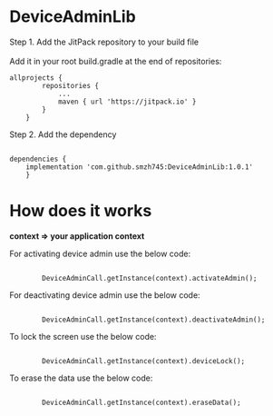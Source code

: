 # DeviceAdminLib
<p> Step 1. Add the JitPack repository to your build file <br/><br>
Add it in your root build.gradle at the end of repositories:</p>
<pre><code>allprojects {
		repositories {
			...
			maven { url 'https://jitpack.io' }
		}
	}
</code></pre>

<p>
Step 2. Add the dependency
</p>
<pre><code>
dependencies {
   	implementation 'com.github.smzh745:DeviceAdminLib:1.0.1'
	}
</code></pre>

# How does it works
<b> context => your application context </b>

<p>For activating device admin use the below code: </p>
<pre><code>
        DeviceAdminCall.getInstance(context).activateAdmin();
</code></pre>


<p>For deactivating device admin use the below code: </p>
<pre><code>
        DeviceAdminCall.getInstance(context).deactivateAdmin();
</code></pre>

<p>To lock the screen use the below code: </p>
<pre><code>
        DeviceAdminCall.getInstance(context).deviceLock();
</code></pre>

<p>To erase the data use the below code: </p>
<pre><code>
        DeviceAdminCall.getInstance(context).eraseData();
</code></pre>

